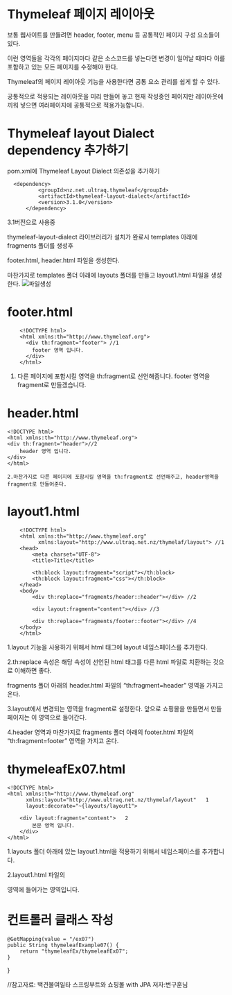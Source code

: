 Thymeleaf 페이지 레이아웃
====

보통 웹사이트를 만들려면 header, footer, menu 등 공통적인 페이지 구성 요소들이 있다. 

이런 영역들을 각각의 페이지마다 같은 소스코드를 넣는다면 변경이 일어날 때마다 이를 포함하고 있는 모든 페이지를 수정해야 한다. 

Thymeleaf의 페이지 레이아웃 기능을 사용한다면 공통 요소 관리를 쉽게 할 수 있다.

공통적으로 적용되는 레이아웃을 미리 만들어 놓고 현재 작성중인 페이지만 레이아웃에 끼워 넣으면 여러페이지에 공통적으로 적용가능합니다.


Thymeleaf layout Dialect dependency 추가하기
===


pom.xml에 Thymeleaf Layout Dialect 의존성을 추가하기


      <dependency>
			  <groupId>nz.net.ultraq.thymeleaf</groupId>
			  <artifactId>thymeleaf-layout-dialect</artifactId>
			  <version>3.1.0</version>
		  </dependency>

3.1버전으로 사용중

thymeleaf-layout-dialect 라이브러리가 설치가 완료시 templates 아래에 fragments 폴더를 생성후

footer.html, header.html 파일을 생성한다.

마찬가지로 templates 폴더 아래에 layouts 폴더를 만들고 layout1.html 파일을 생성한다.
![파일생성](https://user-images.githubusercontent.com/100178951/205145420-fd517716-9648-4c47-b899-1f14873d3238.jpg)


footer.html
===

        <!DOCTYPE html>
        <html xmlns:th="http://www.thymeleaf.org">
          <div th:fragment="footer"> //1
            footer 영역 입니다.
          </div>
        </html>

1. 다른 페이지에 포함시킬 영역을 th:fragment로 선언해줍니다. footer 영역을 fragment로 만들겠습니다.

header.html
===

    <!DOCTYPE html>
    <html xmlns:th="http://www.thymeleaf.org">
    <div th:fragment="header">//2
        header 영역 입니다.
    </div>
    </html>
    
    2.마찬가지로 다른 페이지에 포함시킬 영역을 th:fragment로 선언해주고, header영역을 fragment로 만들어준다.
    
layout1.html
====
    
        <!DOCTYPE html>
        <html xmlns:th="http://www.thymeleaf.org"
              xmlns:layout="http://www.ultraq.net.nz/thymelaf/layout"> //1
        <head>
            <meta charset="UTF-8">
            <title>Title</title>

            <th:block layout:fragment="script"></th:block>
            <th:block layout:fragment="css"></th:block>
        </head>
        <body>
            <div th:replace="fragments/header::header"></div> //2
            
            <div layout:fragment="content"></div> //3
            
            <div th:replace="fragments/footer::footer"></div> //4
        </body>
        </html>
        
1.layout 기능을 사용하기 위해서 html 태그에 layout 네임스페이스를 추가한다.

2.th:replace 속성은 해당 속성이 선언된 html 태그를 다른 html 파일로 치환하는 것으로 이해하면 좋다. 

fragments 폴더 아래의 header.html 파일의 “th:fragment=header” 영역을 가지고 온다.

3.layout에서 변경되는 영역을 fragment로 설정한다. 앞으로 쇼핑몰을 만들면서 만들 페이지는 이 영역으로 들어간다.

4.header 영역과 마찬가지로 fragments 폴더 아래의 footer.html 파일의 “th:fragment=footer” 영역을 가지고 온다.


thymeleafEx07.html
===

    <!DOCTYPE html>
    <html xmlns:th="http://www.thymeleaf.org"
          xmlns:layout="http://www.ultraq.net.nz/thymelaf/layout"   1
          layout:decorate="~{layouts/layout1">

        <div layout:fragment="content">   2
            본문 영역 입니다.
        </div>
    </html>

1.layouts 폴더 아래에 있는 layout1.html을 적용하기 위해서 네임스페이스를 추가합니다.

2.layout1.html 파일의 <div layout:fragment="content"> 영역에 들어가는 영역입니다.
  
컨트롤러 클래스 작성
====
    @GetMapping(value = "/ex07")
    public String thymeleafExample07() {
        return "thymeleafEx/thymeleafEx07";  
    }
  }  
  
  
//참고자료: 백견불여일타 스프링부트와 쇼핑몰 with JPA 저자:변구훈님
